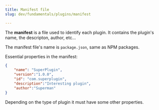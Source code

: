 ```yaml
---
title: Manifest file
slug: dev/fundamentals/plugins/manifest

---
```



The **manifest** is a file used to identify each plugin. It contains the plugin's name, the descripton, author, etc...

The manifest file's name is `package.json`, same as NPM packages.

Essential properties in the manifest:

```json
{
	"name": "SuperPlugin",
	"version":"1.0.0",
	"id": "com.superplugin",
	"description":"Interesting plugin",
	"author":"Superman"
}
```

Depending on the type of plugin it must have some other properties.